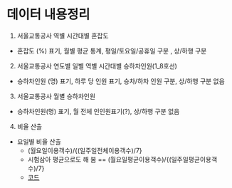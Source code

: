 # 데이터 내용정리
1. 서울교통공사 역별 시간대별 혼잡도
  * 혼잡도 (%) 표기, 월별 평균 통계, 평일/토요일/공휴일 구분 , 상/하행 구분

2. 서울교통공사 연도별 일별 역별 시간대별 승하차인원(1_8호선)
  * 승하차인원 (명) 표기, 하루 당 인원 표기, 승차/하차 인원 구분, 상/하행 구분 없음

3. 서울교통공사 월별 승하차인원
  * 승하차인원(명) 표기, 월 전체 인인원표기(?), 상/하행 구분 없음

4. 비율 산출
  * 요일별 비율 산출
    - (월요일이용객수)/{(일주일전체이용객수)/7}
    - 시험삼아 평균으로도 해 봄 == (월요일평균이용객수)/{(일주일평균이용객수)/7}
    - [코드](https://github.com/mizima1015/multi_semi_project/edit/main/기상조건_대중교통/crawling/요일별비율구하기.ipynb)

